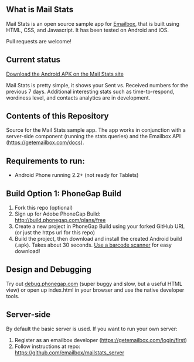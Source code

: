 ## What is Mail Stats  

Mail Stats is an open source sample app for [Emailbox](https://getemailbox.com), that is built using HTML, CSS, and Javascript. It has been tested on Android and iOS.  

Pull requests are welcome!  

## Current status 

[Download the Android APK on the Mail Stats site](http://mailstats.getemailbox.com)  

Mail Stats is pretty simple, it shows your Sent vs. Received numbers for the previous 7 days. Additional interesting stats such as time-to-respond, wordiness level, and contacts analytics are in development. 


## Contents of this Repository  
Source for the Mail Stats sample app. The app works in conjunction with a server-side component (running the stats queries) and the Emailbox API (https://getemailbox.com/docs).  

## Requirements to run:  
- Android Phone running 2.2+ (not ready for Tablets) 

## Build Option 1: PhoneGap Build  
1. Fork this repo (optional)
1. Sign up for Adobe PhoneGap Build: http://build.phonegap.com/plans/free 
1. Create a new project in PhoneGap Build using your forked GitHub URL (or just the https url for this repo)  
1. Build the project, then download and install the created Android build (.apk). Takes about 30 seconds. [Use a barcode scanner](https://play.google.com/store/apps/details?id=com.google.zxing.client.android&hl=en) for easy download! 

## Design and Debugging  
Try out [debug.phonegap.com](http://debug.phonegap.com) (super buggy and slow, but a useful HTML view) or open up index.html in your browser and use the native developer tools. 

## Server-side   
By default the basic server is used. If you want to run your own server:  

1. Register as an emailbox developer (https://getemailbox.com/login/first)
1. Follow instructions at repo: https://github.com/emailbox/mailstats_server    








